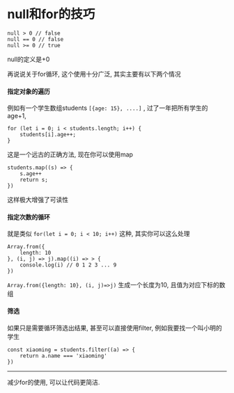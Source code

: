# null和for的技巧

    null > 0 // false
    null == 0 // false
    null >= 0 // true

null的定义是+0

再说说关于for循环, 这个使用十分广泛, 其实主要有以下两个情况

#### 指定对象的遍历

例如有一个学生数组students `[{age: 15}, ....]` , 过了一年把所有学生的age+1, 

    for (let i = 0; i < students.length; i++) {
        students[i].age++;
    }

这是一个远古的正确方法, 现在你可以使用map

    students.map((s) => {
        s.age++
        return s;
    })

这样极大增强了可读性

#### 指定次数的循环

就是类似 `for(let i = 0; i < 10; i++)` 这种, 其实你可以这么处理

    Array.from({
        length: 10
    }, (i, j) => j).map((i) => > {
        console.log(i) // 0 1 2 3 ... 9
    })

 `Array.from({length: 10}, (i, j)=>j)` 生成一个长度为10, 且值为对应下标的数组

#### 筛选

如果只是需要循环筛选出结果, 甚至可以直接使用filter, 例如我要找一个叫小明的学生

    const xiaoming = students.filter((a) => {
        return a.name === 'xiaoming'
    })

---

减少for的使用, 可以让代码更简洁. 

